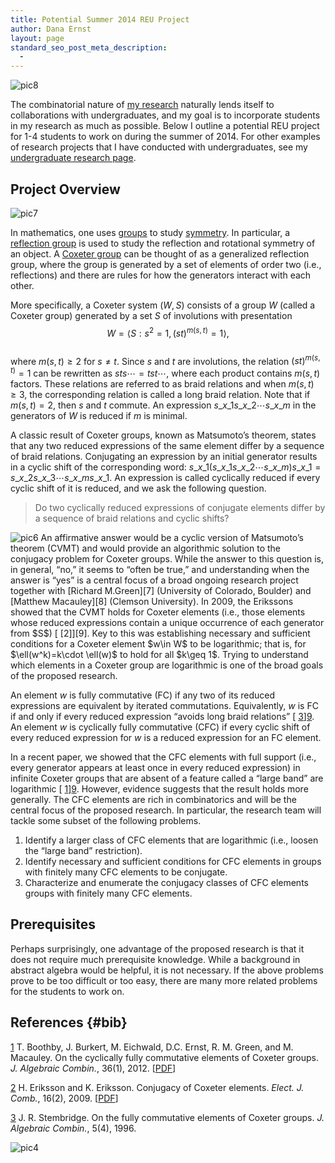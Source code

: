 ```yaml
---
title: Potential Summer 2014 REU Project
author: Dana Ernst
layout: page
standard_seo_post_meta_description:
  - 
---
```

<img src="http://i2.wp.com/danaernst.com/wp-content/uploads/2013/01/pic8.png?fit=610%2C115" alt="pic8" class="aligncenter size-full wp-image-626" data-recalc-dims="1" />

The combinatorial nature of [my research][1] naturally lends itself to collaborations with undergraduates, and my goal is to incorporate students in my research as much as possible. Below I outline a potential REU project for 1-4 students to work on during the summer of 2014. For other examples of research projects that I have conducted with undergraduates, see my [undergraduate research page][2].

## Project Overview

<img src="http://i1.wp.com/danaernst.com/wp-content/uploads/2013/01/pic7.png?fit=610%2C95" alt="pic7" class="alignleft size-full wp-image-625" data-recalc-dims="1" />

In mathematics, one uses [groups][3] to study [symmetry][4]. In particular, a [reflection group][5] is used to study the reflection and rotational symmetry of an object. A [Coxeter group][6] can be thought of as a generalized reflection group, where the group is generated by a set of elements of order two (i.e., reflections) and there are rules for how the generators interact with each other.

More specifically, a Coxeter system $(W,S)$ consists of a group $W$ (called a Coxeter group) generated by a set $S$ of involutions with presentation  
$$W = \langle S : s^{2}=1, (st)^{m(s, t)} = 1 \rangle,$$  
where $m(s, t) \geq 2$ for $s\neq t$. Since $s$ and $t$ are involutions, the relation $(st)^{m(s,t)}=1$ can be rewritten as $sts \cdots=tst\cdots$, where each product contains $m(s,t)$ factors. These relations are referred to as braid relations and when $m(s,t)\geq 3$, the corresponding relation is called a long braid relation. Note that if $m(s,t)=2$, then $s$ and $t$ commute. An expression $s\_{x\_1}s\_{x\_2}\cdots s\_{x\_m}$ in the generators of $W$ is reduced if $m$ is minimal.

A classic result of Coxeter groups, known as Matsumoto&#8217;s theorem, states that any two reduced expressions of the same element differ by a sequence of braid relations. Conjugating an expression by an initial generator results in a cyclic shift of the corresponding word: $s\_{x\_1}(s\_{x\_1}s\_{x\_2}\cdots s\_{x\_m})s\_{x\_{1}}= s\_{x\_2}s\_{x\_3}\cdots s\_{x\_m}s\_{x\_1}$. An expression is called cyclically reduced if every cyclic shift of it is reduced, and we ask the following question.

> Do two cyclically reduced expressions of conjugate elements differ by a sequence of braid relations and cyclic shifts?

<img src="http://i1.wp.com/danaernst.com/wp-content/uploads/2013/01/pic6.png?fit=610%2C95" alt="pic6" class="alignright size-full wp-image-624" data-recalc-dims="1" />  
An affirmative answer would be a cyclic version of Matsumoto&#8217;s theorem (CVMT) and would provide an algorithmic solution to the conjugacy problem for Coxeter groups. While the answer to this question is, in general, &#8220;no,&#8221; it seems to &#8220;often be true,&#8221; and understanding when the answer is &#8220;yes&#8221; is a central focus of a broad ongoing research project together with [Richard M.Green][7] (University of Colorado, Boulder) and [Matthew Macauley][8] (Clemson University). In 2009, the Erikssons showed that the CVMT holds for Coxeter elements (i.e., those elements whose reduced expressions contain a unique occurrence of each generator from $S$) [ [2]][9]. Key to this was establishing necessary and sufficient conditions for a Coxeter element $w\in W$ to be logarithmic; that is, for $\ell(w^k)=k\cdot \ell(w)$ to hold for all $k\geq 1$. Trying to understand which elements in a Coxeter group are logarithmic is one of the broad goals of the proposed research.

An element $w$ is fully commutative (FC) if any two of its reduced expressions are equivalent by iterated commutations. Equivalently, $w$ is FC if and only if every reduced expression &#8220;avoids long braid relations&#8221; [ [3]][9]. An element $w$ is cyclically fully commutative (CFC) if every cyclic shift of every reduced expression for $w$ is a reduced expression for an FC element.

In a recent paper, we showed that the CFC elements with full support (i.e., every generator appears at least once in every reduced expression) in infinite Coxeter groups that are absent of a feature called a &#8220;large band&#8221; are logarithmic [ [1]][9]. However, evidence suggests that the result holds more generally. The CFC elements are rich in combinatorics and will be the central focus of the proposed research. In particular, the research team will tackle some subset of the following problems.

  1. Identify a larger class of CFC elements that are logarithmic (i.e., loosen the &#8220;large band&#8221; restriction).
  2. Identify necessary and sufficient conditions for CFC elements in groups with finitely many CFC elements to be conjugate. 
  3. Characterize and enumerate the conjugacy classes of CFC elements groups with finitely many CFC elements.

## Prerequisites

Perhaps surprisingly, one advantage of the proposed research is that it does not require much prerequisite knowledge. While a background in abstract algebra would be helpful, it is not necessary. If the above problems prove to be too difficult or too easy, there are many more related problems for the students to work on.

## References {#bib}

[1] T. Boothby, J. Burkert, M. Eichwald, D.C. Ernst, R. M. Green, and M. Macauley. On the cyclically fully commutative elements of Coxeter groups. *J. Algebraic Combin.*, 36(1), 2012. [[PDF][10]]

[2] H. Eriksson and K. Eriksson. Conjugacy of Coxeter elements. *Elect. J. Comb.*, 16(2), 2009. [[PDF][11]]

[3] J. R. Stembridge. On the fully commutative elements of Coxeter groups. *J. Algebraic Combin.*, 5(4), 1996.

<img src="http://i1.wp.com/danaernst.com/wp-content/uploads/2013/01/pic4-300x266.png?w=300" alt="pic4" class="aligncenter size-medium wp-image-622" data-recalc-dims="1" />

 [1]: http://danaernst.com/scholarship/
 [2]: http://danaernst.com/scholarship/undergraduate-research/
 [3]: http://en.wikipedia.org/wiki/Group_(mathematics)
 [4]: http://en.wikipedia.org/wiki/Symmetry
 [5]: http://en.wikipedia.org/wiki/Reflection_group
 [6]: http://en.wikipedia.org/wiki/Coxeter_group
 [7]: http://math.colorado.edu/~rmg/
 [8]: http://www.math.clemson.edu/~macaule/
 [9]: #bib
 [10]: http://arxiv.org/pdf/1202.6657v1.pdf
 [11]: http://www.intercult.su.se/publications/Eriksson_Eriksson_2009.pdf